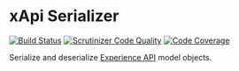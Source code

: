 xApi Serializer
===============

[![Build Status](https://travis-ci.org/php-xapi/xapi-serializer.svg?branch=master)](https://travis-ci.org/php-xapi/xapi-serializer)
[![Scrutinizer Code Quality](https://scrutinizer-ci.com/g/php-xapi/xapi-serializer/badges/quality-score.png?b=master)](https://scrutinizer-ci.com/g/php-xapi/xapi-serializer/?branch=master)
[![Code Coverage](https://scrutinizer-ci.com/g/php-xapi/xapi-serializer/badges/coverage.png?b=master)](https://scrutinizer-ci.com/g/php-xapi/xapi-serializer/?branch=master)

Serialize and deserialize [Experience API](https://github.com/adlnet/xAPI-Spec/blob/master/xAPI.md)
model objects.
